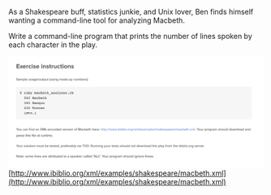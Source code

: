 As a Shakespeare buff, statistics junkie, and Unix lover, Ben finds himself wanting a command-line tool for analyzing Macbeth.  


Write a command-line program that prints the number of lines spoken by each character in the play.  

![instructions](instructions.png)
[http://www.ibiblio.org/xml/examples/shakespeare/macbeth.xml](http://www.ibiblio.org/xml/examples/shakespeare/macbeth.xml)
